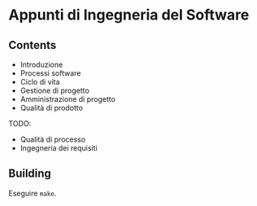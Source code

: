 # Appunti di Ingegneria del Software
## Contents
* Introduzione
* Processi software
* Ciclo di vita
* Gestione di progetto
* Amministrazione di progetto
* Qualità di prodotto

TODO:
* Qualità di processo
* Ingegneria dei requisiti

## Building
Eseguire `make`.
